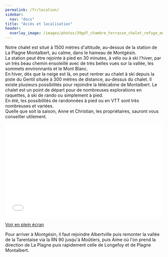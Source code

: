 ```yaml
---
permalink: /fr/location/
sidebar:
  nav: "docs"
title: "Accès et localisation"
header:
  overlay_image: /images/photos/39gdf_chambre_terrasse_chalet_refuge_montgesin_plagne.jpg
---
```


Notre chalet est situé à 1500 mètres d'altitude, au-dessus de la station de La Plagne Montalbert, au calme, dans le hameau de Montgésin.  
La station peut être rejointe à pied en 30 minutes, à vélo ou à ski l'hiver, par un très beau chemin ensoleillé avec de très belles vues sur la vallée, les sommets environnants et le Mont Blanc.  
En hiver, dès que la neige est là, on peut rentrer au chalet à ski depuis la piste du Gentil située à 300 mètres de distance, au-dessus du chalet. Il existe plusieurs possibilités pour rejoindre la télécabine de Montalbert. Le chalet est un point de départ pour de nombreuses explorations en raquettes, à ski de rando ou simplement à pied.   
En été, les possibilités de randonnées à pied ou en VTT sont très nombreuses et variées.  
Quelle que soit la saison, Anne et Christian, les propriétaires, sauront vous conseiller utilement.  

<iframe width="100%" height="300px" frameborder="0" allowfullscreen src="//umap.openstreetmap.fr/fr/map/refuge-de-montgesin_644781?scaleControl=false&miniMap=false&scrollWheelZoom=false&zoomControl=true&allowEdit=false&moreControl=false&searchControl=null&tilelayersControl=null&embedControl=null&datalayersControl=false&onLoadPanel=undefined&captionBar=false"></iframe><p><a href="//umap.openstreetmap.fr/fr/map/refuge-de-montgesin_644781">Voir en plein écran</a></p>

Pour arriver à Montgésin, il faut rejoindre Albertville puis remonter la vallée de la Tarentaise via la RN 90 jusqu'à Moûtiers, puis Aime où l'on prend la direction de La Plagne puis rapidement celle de Longefoy et de Plagne Montalbert.  
